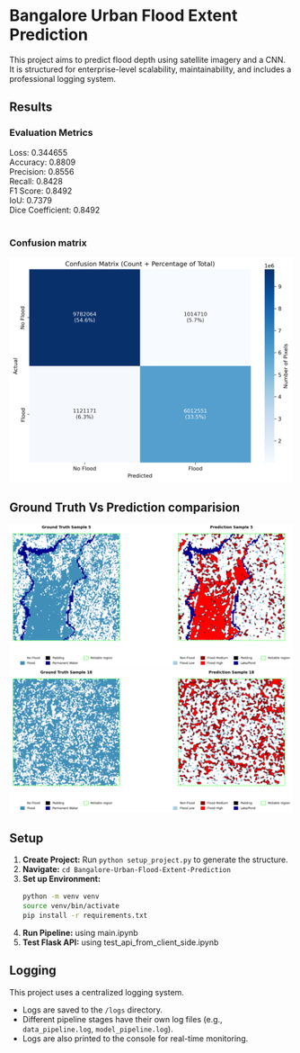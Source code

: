 # Bangalore Urban Flood Extent Prediction

This project aims to predict flood depth using satellite imagery and a CNN. It is structured for enterprise-level scalability, maintainability, and includes a professional logging system.

## Results

### Evaluation Metrics
Loss:          0.344655 <br>
Accuracy:      0.8809 <br>
Precision:     0.8556 <br>
Recall:        0.8428 <br>
F1 Score:      0.8492 <br>
IoU:           0.7379 <br>
Dice Coefficient: 0.8492 <br> <br>

### Confusion matrix
![Alt text](best_model_cf.png)

## Ground Truth Vs Prediction comparision
![Alt text](gt_vs_pred0.png)                ![Alt text](gt_vs_pred1.png)


## Setup

1.  **Create Project:** Run `python setup_project.py` to generate the structure.
2.  **Navigate:** `cd Bangalore-Urban-Flood-Extent-Prediction`
3.  **Set up Environment:**
    ```bash
    python -m venv venv
    source venv/bin/activate
    pip install -r requirements.txt
    ```
4.  **Run Pipeline:** using main.ipynb
5. **Test Flask API:** using test_api_from_client_side.ipynb

## Logging

This project uses a centralized logging system.
- Logs are saved to the `/logs` directory.
- Different pipeline stages have their own log files (e.g., `data_pipeline.log`, `model_pipeline.log`).
- Logs are also printed to the console for real-time monitoring.